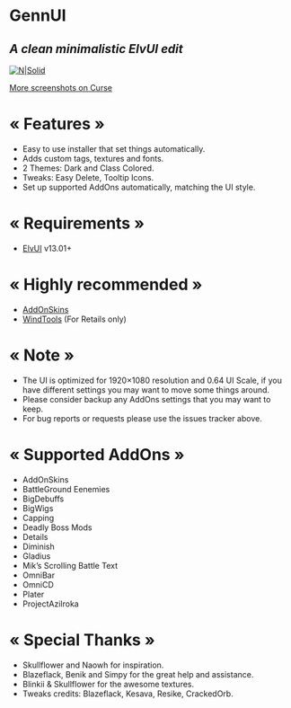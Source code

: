 # GennUI
## _A clean minimalistic ElvUI edit_

[![N|Solid](https://cdn-wow.mmoui.com/preview/pvw75596.jpg)](https://www.tukui.org/addons.php?id=221)

[More screenshots on Curse](https://www.curseforge.com/wow/addons/elvui-gennui)

# « Features »
- Easy to use installer that set things automatically.
- Adds custom tags, textures and fonts.
- 2 Themes: Dark and Class Colored.
- Tweaks: Easy Delete, Tooltip Icons.
- Set up supported AddOns automatically, matching the UI style.

# « Requirements »
- [ElvUI](https://www.tukui.org/download.php?ui=elvui) v13.01+

# « Highly recommended »
- [AddOnSkins](https://www.curseforge.com/wow/addons/addonskins)
- [WindTools](https://www.curseforge.com/wow/addons/elvui-windtools) (For Retails only)

# « Note »
- The UI is optimized for 1920×1080 resolution and 0.64 UI Scale, if you have different settings you may want to move some things around.
- Please consider backup any AddOns settings that you may want to keep.
- For bug reports or requests please use the issues tracker above.

# « Supported AddOns »
- AddOnSkins
- BattleGround Eenemies
- BigDebuffs
- BigWigs
- Capping
- Deadly Boss Mods
- Details
- Diminish
- Gladius
- Mik’s Scrolling Battle Text
- OmniBar
- OmniCD
- Plater
- ProjectAzilroka

# « Special Thanks »
- Skullflower and Naowh for inspiration.
- Blazeflack, Benik and Simpy for the great help and assistance.
- Blinkii & Skullflower for the awesome textures.
- Tweaks credits: Blazeflack, Kesava, Resike, CrackedOrb.
